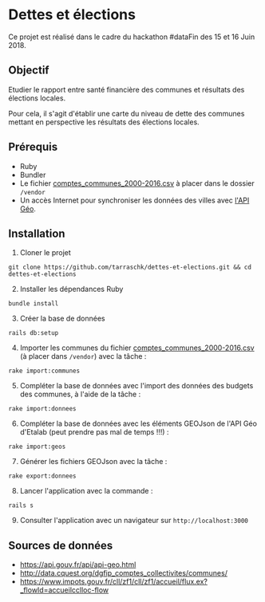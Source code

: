 # Dettes et élections

Ce projet est réalisé dans le cadre du hackathon #dataFin des 15 et 16 Juin 2018.

## Objectif

Etudier le rapport entre santé financière des communes et résultats des élections locales.

Pour cela, il s'agit d'établir une carte du niveau de dette des communes mettant en perspective les résultats des élections locales.

## Prérequis

- Ruby
- Bundler
- Le fichier [comptes_communes_2000-2016.csv](http://data.cquest.org/dgfip_comptes_collectivites/communes/comptes_communes_2000-2016.csv) à placer dans le dossier `/vendor`
- Un accès Internet pour synchroniser les données des villes avec [l'API Géo](https://api.gouv.fr/api/api-geo.html).

## Installation

1) Cloner le projet

```
git clone https://github.com/tarraschk/dettes-et-elections.git && cd dettes-et-elections
```

2) Installer les dépendances Ruby

```
bundle install
```

3) Créer la base de données

```
rails db:setup
```

4) Importer les communes du fichier [comptes_communes_2000-2016.csv](http://data.cquest.org/dgfip_comptes_collectivites/communes/comptes_communes_2000-2016.csv) (à placer dans `/vendor`) avec la tâche :

```
rake import:communes
```

5) Compléter la base de données avec l'import des données des budgets des communes, à l'aide de la tâche :

```
rake import:donnees
```

6) Compléter la base de données avec les éléments GEOJson de l'API Géo d'Etalab (peut prendre pas mal de temps !!!) :

```
rake import:geos
```

7) Générer les fichiers GEOJson avec la tâche :

```
rake export:donnees
```

8) Lancer l'application avec la commande :

```
rails s
```

9) Consulter l'application avec un navigateur sur `http://localhost:3000`


## Sources de données 

- https://api.gouv.fr/api/api-geo.html
- http://data.cquest.org/dgfip_comptes_collectivites/communes/
- https://www.impots.gouv.fr/cll/zf1/cll/zf1/accueil/flux.ex?_flowId=accueilcclloc-flow

